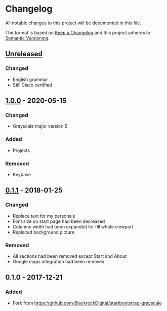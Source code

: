# Changelog
All notable changes to this project will be documented in this file.

The format is based on [Keep a Changelog](http://keepachangelog.com/en/1.0.0/)
and this project adheres to [Semantic Versioning](http://semver.org/spec/v2.0.0.html).

## [Unreleased]
### Changed
 - English grammar
 - Still Cisco certified
## [1.0.0] - 2020-05-15
### Changed
- Grayscale major version 5 
### Added
- Projects
### Removed
- Keybase

## [0.1.1] - 2018-01-25
### Changed
- Replace text for my personals
- Font size on start page had been decreased
- Columns width had been expanded for fill whole viewport
- Replaced background picture

### Removed
- All sections had been removed except Start and About
- Google maps integration had been removed

## 0.1.0 - 2017-12-21
### Added
- Fork from https://github.com/BlackrockDigital/startbootstrap-grayscale


[Unreleased]: https://github.com/urlandi/startbootstrap-grayscale/compare/v1.0.0...HEAD
[1.0.0]: https://github.com/urlandi/startbootstrap-grayscale/compare/v0.1.1...v1.0.0
[0.1.1]: https://github.com/urlandi/startbootstrap-grayscale/compare/v0.1.0...v0.1.1
